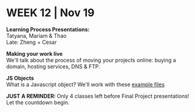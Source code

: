 <h1>WEEK 12 | Nov 19 </h1>
<p><b>Learning Process Presentations:</b><br>
Tatyana, Mariam & Thao<br>
Late: Zheng + Cesar</p>
<p><b>Making your work live</b><br>
We'll talk about the process of moving your projects online: buying a domain, hosting services, DNS & FTP. </p>
<p><b>JS Objects</b><br>
What is a Javascript object? We'll work with these <a href="objects_products">example files</a></p>
<p><b>JUST A REMINDER: </b> Only 4 classes left before Final Project presentations! Let the countdown begin. </p>
